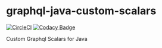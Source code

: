 # graphql-java-custom-scalars

[![CircleCI](https://circleci.com/gh/ketiko/graphql-java-custom-scalars/tree/master.svg?style=svg)](https://circleci.com/gh/ketiko/graphql-java-custom-scalars/tree/master) [![Codacy Badge](https://app.codacy.com/project/badge/Grade/2a3eb9953c974ffeb2684f0b69f8f512)](https://www.codacy.com/manual/ketiko/graphql-java-custom-scalars?utm_source=github.com&amp;utm_medium=referral&amp;utm_content=ketiko/graphql-java-custom-scalars&amp;utm_campaign=Badge_Grade)

Custom Graphql Scalars for Java
